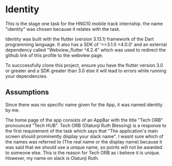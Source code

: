 # Identity

This is the stage one task for the HNG10 mobile track internship. the name "identity" was chosen because it relates with the task. 

Identity was built with the flutter (version 3.13.1) framework of the Dart programming language. It also has a SDK of '>=3.1.0 <4.0.0' and an external dependency called "Webview_flutter ^4.2.4" which was used to redirect the github link of this profile to the webview page.

To succcessfully clone this project, ensure you have the flutter version 3.0 or greater and a SDK greater than 3.0 else it will lead to errors while running your dependencies.

## Assumptions
Since there was no specific name given for the App, it was named identity by me. 

The home page of the app consists of an AppBar with the title "Tech ORB" pronounced "Tech HUB". Tech ORB (Olatunji Ruth Blessing) is a response to the first requirement of the task which says that "The application's main screen should prominently display your slack name". I wasnt sure which of the names was referred to (The real name or the display name) because it was said that we should use a unique name, so points will not be awarded to someone else. This is the reason for Tech ORB as i believe it is unique. However, my name on slack is Olatunji Ruth. 


